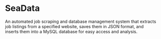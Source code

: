 # SeaData
An automated job scraping and database management system that extracts job listings from a specified website, saves them in JSON format, and inserts them into a MySQL database for easy access and analysis.
